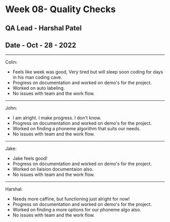 
# Week 08- Quality Checks 
## QA Lead - Harshal Patel
## Date - Oct - 28 - 2022


<HR> Colin: 

-  Feels like week was good, Very tired but will sleep soon coding for days in his man coding cave.
-  Progress on documentation and worked on demo's for the project.
-  Worked on auto labeling.
-  No issues with team and the work flow.

<HR> John: 

-  I am alright. I make progress. I don't know.
-  Progress on documentation and worked on demo's for the project.
-  Worked on finding a phoneme algorithm that suits our needs.
-  No issues with team and the work flow.

<HR> Jake:

-  Jake feels good! 
-  Progress on documentation and worked on demo's for the project.
-  Worked on liaision documentaion also.
-  No issues with team and the work flow.

<HR> Harshal:

-  Needs more caffine, but functioning just alright for now! 
-  Progress on documentation and worked on demo's for the project.
-  Worked on finding a more options for our phoneme algo also.
-  No issues with team and the work flow.